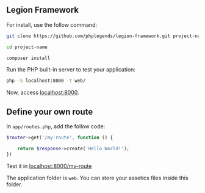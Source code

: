 Legion Framework
----

For install, use the follow command:

```bash
git clone https://github.com/phplegends/legion-framework.git project-name

cd project-name

composer install

```

Run the PHP built-in server to test your application:


```bash
php -S localhost:8000 -t web/

```

Now, access [localhost:8000](http://localhost:8000).

Define your own route
---

In `app/routes.php`, add the follow code:

```php
$router->get('/my-route', function () {

    return $response->create('Hello World!');
})
```

Test it in  [localhost:8000/my-route](http://localhost:8000/my-route)



The application folder is `web`. You can store your assetics files inside this folder.

